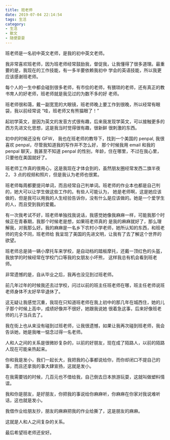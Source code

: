 ```yaml
---
title: 班老师
date: 2019-07-04 22:14:54
tags: 生活
category: 
- 生活
- 散文
- 随便耍耍
---
```

班老师是一名初中英文老师，是我的初中英文老师。

我非常喜欢班老师，因为班老师经常鼓励我，督促我，让我懂得了很多道理。最重要的是，我现在的工作技能，有一多半要依赖我初中
学会的英语技能，所以我更应该感谢班老师。

每个人的一生中都会碰到很多老师，有市侩的老师，有猥琐的老师，还有真正的教书育人的好老师，班老师就是我见过的为数不多的好
老师。

班老师很和蔼，戴一副宽宽的大眼镜，班老师晚上要工作到很晚，所以经常有眼袋，我以前经常说 “哇，班老师又有熊猫眼了！”

起初学英文，是因为英文的发音方式很有趣，后来我发现学英文，可以接触更多的西方先进文化思想，这是我当时觉得很有趣，很新鲜
很刺激的东西。

初中的时候还没有 GFW， 我也在班老师的教导下，找到一个美国的 penpal, 我很喜欢 penpal，尽管我知道我的写作并不怎么好，
那个时候我用 email 和我的 penpal 聊天，我甚至不知道 penpal 的性别，年龄，住在哪里，不过在我心里，只要他在美国就好了。

班老师工作真的很用心，这是我现在才体会到的，虽然朋友圈经常发西二旗半夜 2， 3 点的视频和照片，但是我认为老师也很累。

班老师每周都要提问单词，而且经常自己判单词。班老师的作业本也都是自己判的，她大可以让学生做这些工作的。有些人可能认为，
她是老师啊，这是她应该做的，但是我可以用我的人生经验告诉你，没有什么是应该做的。她是一个爱学生的人，而且受到我的爱戴。

有一次我考试不好，班老师单独找我说话，我感觉她像我麻麻一样，可能我那个时候正在青春期，我那个时候老是想，如果班老师真的
是我的麻麻就好了，那么理解我，对我那么好。我的麻麻是一名乡下农村小学老师，她所认知的东西，和班老师的完全不同，班老师给
我呈现了美国的先进文明，让我有了去了解这个世界的欲望。

班老师总是骑一辆小摩托车来学校，是自动档的踏板摩托，还戴一顶红色的头盔，我放学的时候经常在学校门口等我的女朋友小坏熊，
这样我总有机会看到班老师。

非常遗憾的是，自从毕业之后，我再也没见到过班老师。

前几年过年的时候我还去过学校，问过以前的班主任班老师在哪，班主任老师说班老师身体不太好早早退休了。

这无疑让我感觉沉重，我现在只知道班老师在我上初中的那几年在城西住，她的儿子那个时候上高中，成绩好像并不很好，她跟我说她
很着急这事，后来好像班老师的儿子当兵去了。

我在街上也从来没有碰到过班老师，让我很遗憾，如果让我再次碰到班老师，我会告诉她，她是我唯一惦念过得一名老师。

人和人之间的关系是很微妙复杂的，以前的好朋友，现在成了陌路人，以前的陌路人现在可能亲热起来。

你和我是发小，我们一起长大，我把我的心事都说给你，而你却闭口不提自己的事，而且还拿我的事大肆宣扬，这就是发小。

在我需要钱的时候，几百元也不借给我，自己倒去日本旅游玩耍，这就叫做塑料情谊。

我和你是朋友，是好朋友，你把我的事说给你麻麻听，你麻麻在你家对我说难听话，这也就是发小。

我借作业给朋友抄，朋友的麻麻把我的作业给撕了，这是朋友的麻麻。

这就是人和人之间复杂的关系。

最后希望班老师还安好。



